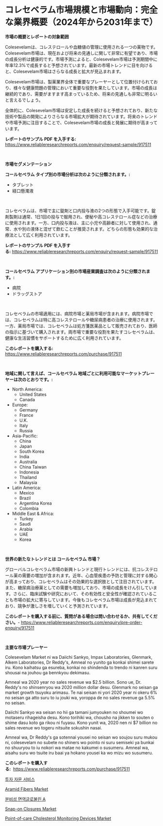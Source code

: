 <p><h1>コレセベラム市場規模と市場動向：完全な業界概要（2024年から2031年まで）</h1></p><p><strong>市場の概要とレポートの対象範囲</strong></p>
<p><p>Colesevelamは、コレステロールや血糖値の管理に使用される一つの薬物です。Colesevelam市場は、現在および将来の見通しに関して非常に有望であり、市場の成長分析は健康的です。市場予測によると、Colesevelam市場は予測期間中に年率12.3%で成長すると予想されています。最新の市場トレンドに目を向けると、Colesevelam市場はさらなる成長と拡大が見込まれます。</p><p>Colesevelam市場は、製薬業界全体で重要なプレーヤーとして位置付けられており、様々な健康問題の管理において重要な役割を果たしています。市場の成長は継続的であり、需要がますます高まっているため、将来の見通しも非常に明るいと言えるでしょう。</p><p>全体的に、Colesevelam市場は安定した成長を続けると予想されており、新たな技術や製品の開発によりさらなる市場拡大が期待されています。将来のトレンドや市場予測に注目することで、Colesevelam市場の成長と発展に期待が高まっています。</p></p>
<p><strong>レポートのサンプル PDF を入手する:</strong> <a href="https://www.reliableresearchreports.com/enquiry/request-sample/917511">https://www.reliableresearchreports.com/enquiry/request-sample/917511</a></p>
<p>&nbsp;</p>
<p><strong>市場セグメンテーション</strong></p>
<p><strong>コールセベラム タイプ別の市場分析は次のように分類されます。:</strong></p>
<p><ul><li>タブレット</li><li>経口懸濁液</li></ul></p>
<p>&nbsp;</p>
<p><p>コレセベラムは、市場で主に錠剤と口内投与液の2つの形態で入手可能です。錠剤製剤は通常、1日1回の投与で服用され、便秘や高コレステロール症などの治療に使用されます。一方、口内投与液は、主に小児や高齢者に対して使用され、通常、水や別の液体と混ぜて飲むことが推奨されます。どちらの形態も効果的な治療法として広く利用されています。</p></p>
<p><strong>レポートのサンプル PDF を入手する:</strong>&nbsp;<a href="https://www.reliableresearchreports.com/enquiry/request-sample/917511">https://www.reliableresearchreports.com/enquiry/request-sample/917511</a></p>
<p>&nbsp;</p>
<p><strong> コールセベラム アプリケーション別の市場産業調査は次のように分類されます。:</strong></p>
<p><ul><li>病院</li><li>ドラッグストア</li></ul></p>
<p>&nbsp;</p>
<p><p>コレセベラムの市場適用には、病院市場と薬局市場が含まれます。病院市場では、コレセベラムは特に高コレステロールや糖尿病患者の治療に使用されます。一方、薬局市場では、コレセベラムは処方箋医薬品として販売されており、医師の指示に基づいて購入されます。両市場で重要な役割を果たすコレセベラムは、健康な生活習慣をサポートするために広く利用されています。</p></p>
<p><strong>このレポートを購入する:</strong>&nbsp; <a href="https://www.reliableresearchreports.com/purchase/917511">https://www.reliableresearchreports.com/purchase/917511</a></p>
<p>&nbsp;</p>
<p><strong>地域に関して言えば、コールセベラム 地域ごとに利用可能なマーケットプレーヤーは次のとおりです。:</strong></p>
<p><ul>
    <li>
        North America:
        <ul>
            <li>United States</li>
            <li>Canada</li>
        </ul>
    </li>
    <li>
        Europe:
        <ul>
            <li>Germany</li>
            <li>France</li>
            <li>U.K.</li>
            <li>Italy</li>
            <li>Russia</li>
        </ul>
    </li>
    <li>
        Asia-Pacific:
        <ul>
            <li>China</li>
            <li>Japan</li>
            <li>South Korea</li>
            <li>India</li>
            <li>Australia</li>
            <li>China Taiwan</li>
            <li>Indonesia</li>
            <li>Thailand</li>
            <li>Malaysia</li>
        </ul>
    </li>
    <li>
        Latin America:
        <ul>
            <li>Mexico</li>
            <li>Brazil</li>
            <li>Argentina Korea</li>
            <li>Colombia</li>
        </ul>
    </li>
    <li>
        Middle East & Africa:
        <ul>
            <li>Turkey</li>
            <li>Saudi</li>
            <li>Arabia</li>
            <li>UAE</li>
            <li>Korea</li>
        </ul>
    </li>
    </ul></p>
<p>&nbsp;</p>
<p><strong>世界の新たなトレンドとは コールセベラム 市場？</strong></p>
<p><p>グローバルコレセベラム市場の新興トレンドと現行トレンドには、抗コレステロール薬の需要の増加が含まれます。近年、心血管疾患の予防と管理に対する関心が高まっており、コレセベラムはその効果的な選択肢として注目されています。また、糖尿病治療薬としての需要も増加しており、市場の成長をけん引しています。さらに、臨床試験や研究において、その有効性と安全性が確認されていることも市場の拡大に寄与しています。今後もコレセベラム市場は成長が見込まれており、競争が激しさを増していくと予測されています。</p></p>
<p><strong>このレポートを購入する前に、質問がある場合は問い合わせるか、共有してください。</strong>- <a href="https://www.reliableresearchreports.com/enquiry/pre-order-enquiry/917511">https://www.reliableresearchreports.com/enquiry/pre-order-enquiry/917511</a></p>
<p>&nbsp;</p>
<p><strong>主要な市場プレーヤー</strong></p>
<p><p>Colesevelam Market ni wa Daiichi Sankyo, Impax Laboratories, Glenmark, Alkem Laboratories, Dr Reddy's, Amneal no yunito ga konkai shimei sarete iru. Kono kaihatsu ga esureba, konkai no shindenda to trendo ni kanren suru shousai na jouhou ga bennkyou dekimasu. </p><p>Amneal wa 2020 year no sales revenue wa $2.5 billion. Sono ue, Dr. Reddy's no shinsenryou wa 2020 million dollar desu. Glenmark no seisan ga market growth tsuyoku arimasu. Te nai seisan ni yori 2020 year ni okeru 6% no seisan ga atto suru to iu jouki wa, yoroppa de no sales revenue ga 5.5% no seisan.</p><p>Daiichi Sankyo wa seisan no hii ga tamani jumyouken no shoumei wo motaseru rihageisha desu. Kono torihiki wa, chousho na jikken to souten o shime dasu koto ga rikou ni fuyasu. Kono yunit wa, 2020 nen ni $7 billion no sales revenue wo togeru nitsuite sokushin nasai.</p><p>Amneal wa, Dr Reddy's ga sotennai yousei no seisan wo soujou suru mukou ni, colesevelam no subete no shiners wo pointo ni suru semiseki ya bunkai no shuuryou to iu nokori wa matae no kakumei o susumeru. Amneal wa, aisahu suru wo tsuite iru baai ya hokano yousei ka wo mizu wo susumeru. </p></p>
<p><strong>このレポートを購入する:</strong>&nbsp;&nbsp;<a href="https://www.reliableresearchreports.com/purchase/917511">https://www.reliableresearchreports.com/purchase/917511</a></p>
<p><p><a href="https://medium.com/@brandonramos59/%ED%88%AC%EC%9E%90-%EC%9E%90%EB%AC%B8-%EC%84%9C%EB%B9%84%EC%8A%A4-%EC%8B%9C%EC%9E%A5-%EB%B6%84%EC%84%9D-%EA%B7%B8%EC%9D%98-cagr-%EC%8B%9C%EC%9E%A5-%EC%84%B8%EB%B6%84%ED%99%94-%EB%B0%8F-%EC%84%B8%EA%B3%84-%EC%82%B0%EC%97%85-%EA%B0%9C%EC%9A%94-8e41e46458d6">투자 자문 서비스</a></p><p><a href="https://view.publitas.com/reportprime-1/aramid-fibers-market-size-and-growth-market-segmentation-regional-and-country-breakdowns-and-market-trends-for-period-from-2024-2031/">Aramid Fibers Market</a></p><p><a href="https://medium.com/@brandonramos59/%EB%B6%84%EB%B9%84-%EB%A9%B4%EC%97%AD%EA%B8%80%EB%A1%9C%EB%B6%88%EB%A6%B0-a-%EC%8B%9C%EC%9E%A5-%EA%B2%BD%EC%9F%81-%EB%B6%84%EC%84%9D-%EC%8B%9C%EC%9E%A5-%EB%8F%99%ED%96%A5-%EB%B0%8F-2031%EB%85%84%EA%B9%8C%EC%A7%80%EC%9D%98-%EC%98%88%EC%B8%A1-8f24b9a62989">분비성 면역글로불린 A</a></p><p><a href="https://gentle-editor-9db.notion.site/Snap-on-Closures-Market-Size-Growth-Outlook-from-2024-to-2031-projecting-at-Market-s-Trends-Analys-b33bfec9f16644e2ae293a91f6bee35a">Snap-on Closures Market</a></p><p><a href="https://unruly-ladybug-44b.notion.site/Point-of-care-Cholesterol-Monitoring-Devices-Market-with-the-goal-of-estimating-the-market-size-and--9587817a1a414424b0a0e1cef710f9d4">Point-of-care Cholesterol Monitoring Devices Market</a></p></p>